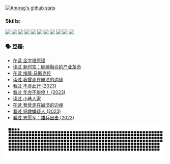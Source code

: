 
[![Anurag's github stats](https://github-readme-stats.vercel.app/api?username=w940853815)](https://github.com/anuraghazra/github-readme-stats)

### Skills:

<code><img height="32" src="https://cdn.jsdelivr.net/npm/simple-icons@v5/icons/python.svg"></code>
<code><img height="32" src="https://cdn.jsdelivr.net/npm/simple-icons@v5/icons/javascript.svg"></code>
<code><img height="32" src="https://cdn.jsdelivr.net/npm/simple-icons@v5/icons/django.svg"></code>
<code><img height="32" src="https://cdn.jsdelivr.net/npm/simple-icons@v5/icons/flask.svg"></code>
<code><img height="32" src="https://cdn.jsdelivr.net/npm/simple-icons@v5/icons/vuetify.svg"></code>
<code><img height="32" src="https://cdn.jsdelivr.net/npm/simple-icons@v5/icons/git.svg"></code>
<code><img height="32" src="https://cdn.jsdelivr.net/npm/simple-icons@v5/icons/docker.svg"></code>
<code><img height="32" src="https://cdn.jsdelivr.net/npm/simple-icons@v5/icons/postgresql.svg"></code>
<code><img height="32" src="https://cdn.jsdelivr.net/npm/simple-icons@v5/icons/elasticsearch.svg"></code>
<code><img height="32" src="https://cdn.jsdelivr.net/npm/simple-icons@v5/icons/macos.svg"></code>
<code><img height="32" src="https://cdn.jsdelivr.net/npm/simple-icons@v5/icons/linux.svg"></code>

### 🗣 豆瓣:

<!-- DOUBAN-ACTIVITIES:START -->
- [在读 金字塔原理](https://www.douban.com/people/136069238/status/4507497587/?_i=06825540)
- [读过 新时空：硅碳融合的产业革命](https://www.douban.com/people/136069238/status/4506659177/?_i=06825540)
- [在读 埃隆·马斯克传](https://www.douban.com/people/136069238/status/4500417190/?_i=06825540)
- [读过 我曾走在崩溃的边缘](https://www.douban.com/people/136069238/status/4500416754/?_i=06825540)
- [看过 不虚此行‎ (2023)](https://www.douban.com/people/136069238/status/4499973052/?_i=06825540)
- [看过 年会不能停！‎ (2023)](https://www.douban.com/people/136069238/status/4498582002/?_i=06825540)
- [读过 小巷人家](https://www.douban.com/people/136069238/status/4489290935/?_i=06825540)
- [在读 我曾走在崩溃的边缘](https://www.douban.com/people/136069238/status/4489290559/?_i=06825540)
- [看过 拯救嫌疑人‎ (2023)](https://www.douban.com/people/136069238/status/4477421513/?_i=06825540)
- [看过 志愿军：雄兵出击‎ (2023)](https://www.douban.com/people/136069238/status/4465247367/?_i=06825540)
<!-- DOUBAN-ACTIVITIES:END -->


![Snake animation](https://raw.githubusercontent.com/w940853815/w940853815/output/github-contribution-grid-snake.svg)

<!--
**w940853815/w940853815** is a ✨ _special_ ✨ repository because its `README.md` (this file) appears on your GitHub profile.

Here are some ideas to get you started:

- 🔭 I’m currently working on ...
- 🌱 I’m currently learning ...
- 👯 I’m looking to collaborate on ...
- 🤔 I’m looking for help with ...
- 💬 Ask me about ...
- 📫 How to reach me: ...
- 😄 Pronouns: ...
- ⚡ Fun fact: ...
-->
